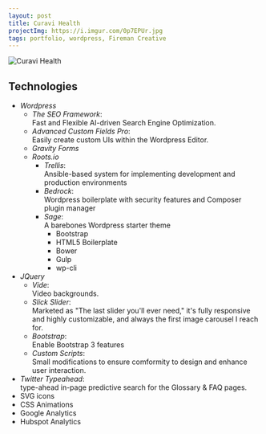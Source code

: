 ```yaml
---
layout: post
title: Curavi Health
projectImg: https://i.imgur.com/0p7EPUr.jpg
tags: portfolio, wordpress, Fireman Creative
---
```

<!--more-->
![Curavi Health](https://i.imgur.com/EPqx1NM.png)


## Technologies

- *Wordpress*
  - *The SEO Framework*:<br>Fast and Flexible AI-driven Search Engine Optimization.
  - *Advanced Custom Fields Pro*:<br> Easily create custom UIs within the Wordpress Editor.
  - *Gravity Forms*
  - *Roots.io*
    - *Trellis*:<br> Ansible-based system for implementing development and production environments
    - *Bedrock*:<br> Wordpress boilerplate with security features and Composer plugin manager
    - *Sage*:<br> A barebones Wordpress starter theme
      - Bootstrap
      - HTML5 Boilerplate
      - Bower
      - Gulp
      - wp-cli
- *JQuery*
  - *Vide*:<br> Video backgrounds.
  - *Slick Slider*:<br> Marketed as "The last slider you'll ever need," it's fully responsive and highly customizable, and always the first image carousel I reach for.
  - *Bootstrap*:<br> Enable Bootstrap 3 features
  - *Custom Scripts*:<br> Small modifications to ensure comformity to design and enhance user interaction.
- *Twitter Typeahead*:<br> type-ahead in-page predictive search for the Glossary & FAQ pages.
- SVG icons
- CSS Animations
- Google Analytics
- Hubspot Analytics
